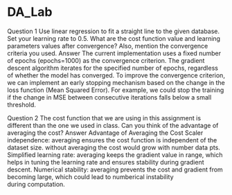 # DA_Lab
Question 1
Use linear regression to fit a straight line to the given database. Set your learning rate to 0.5. What are the cost
function value and learning parameters values after convergence? Also, mention the convergence criteria you used.
Answer
The current implementation uses a fixed number of epochs (epochs=1000) as the convergence criterion. The gradient descent algorithm iterates for the specified number of epochs, regardless of whether the model has converged.
To improve the convergence criterion, we can implement an early stopping mechanism based on the change in the loss function (Mean Squared Error). For example, we could stop the training if the change in MSE between consecutive iterations falls below a small threshold.

Question 2
The cost function that we are using in this assignment is different than the one we used in class. Can you think of the
advantage of averaging the cost?
Answer
Advantage of Averaging the Cost
Scaler independence: averaging ensures the cost function is independent of the dataset size. without averaging the cost would grow with number data pts.
Simplified learning rate: averaging keeps the gradient value in range, which helps in tuning the learning rate and ensures stability during gradient descent.
Numerical stability: averaging prevents the cost and gradient from becoming large, which could lead to numberical instability during computation.
